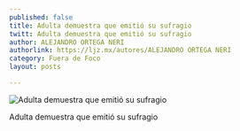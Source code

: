```yaml
---
published: false
title: Adulta demuestra que emitió su sufragio
twitt: Adulta demuestra que emitió su sufragio
author: ALEJANDRO ORTEGA NERI
authorlink: https://ljz.mx/autores/ALEJANDRO ORTEGA NERI
category: Fuera de Foco
layout: posts

---
```


![Adulta demuestra que emitió su sufragio](http://i.imgur.com/vpadsRIm.jpg)

Adulta demuestra que emitió su sufragio
